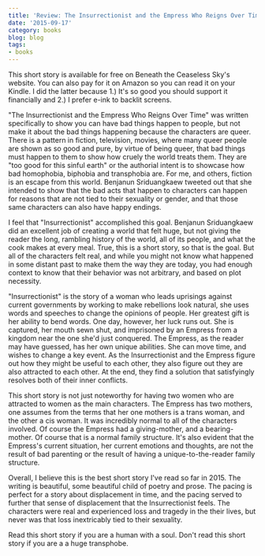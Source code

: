 ```yaml
---
title: 'Review: The Insurrectionist and the Empress Who Reigns Over Time by Benjanun Sriduangkaew'
date: '2015-09-17'
category: books
blog: blog
tags:
- books
---
```


This short story is available for free on Beneath the Ceaseless Sky's website. You can also pay for it on Amazon so you can read it on your Kindle. I did the latter because 1.) It's so good you should support it financially and 2.) I prefer e-ink to backlit screens.

"The Insurrectionist and the Empress Who Reigns Over Time" was written specifically to show you can have bad things happen to people, but not make it about the bad things happening because the characters are queer. There is a pattern in fiction, television, movies, where many queer people are shown as so good and pure, by virtue of being queer, that bad things must happen to them to show how cruely the world treats them. They are "too good for this sinful earth" or the authorial intent is to showcase how bad homophobia, biphobia and transphobia are. For me, and others, fiction is an escape from this world. Benjanun Sriduangkaew tweeted out that she intended to show that the bad acts that happen to characters can happen for reasons that are not tied to their sexuality or gender, and that those same characters can also have happy endings. 

I feel that "Insurrectionist" accomplished this goal. Benjanun Sriduangkaew did an excellent job of creating a world that felt huge, but not giving the reader the long, rambling history of the world, all of its people, and what the cook makes at every meal. True, this is a short story, so that is the goal. But all of the characters felt real, and while you might not know what happened in some distant past to make them the way they are today, you had enough context to know that their behavior was not arbitrary, and based on plot necessity. 

"Insurrectionist" is the story of a woman who leads uprisings against current governments by working to make rebellions look natural, she uses words and speeches to change the opinions of people. Her greatest gift is her ability to bend words. One day, however, her luck runs out. She is captured, her mouth sewn shut, and imprisoned by an Empress from a kingdom near the one she'd just conquered. The Empress, as the  reader may have guessed, has her own unique abilities. She can move time, and wishes to change a key event. As the Insurrectionist and the Empress figure out how they might be useful to each other, they also figure out they are also attracted to each other. At the end, they find a solution that satisfyingly resolves both of their inner conflicts.

This short story is not just noteworthy for having two women who are attracted to women as the main characters. The Empress has two mothers, one assumes from the terms that her one mothers is a trans woman, and the other a cis woman. It was incredibly normal to all of the characters involved. Of course the Empress had a giving-mother, and a bearing-mother. Of course that is a normal family structure. It's also evident that the Empress's current situation, her current emotions and thoughts, are not the result of bad parenting or the result of having a unique-to-the-reader family structure. 

Overall, I believe this is the best short story I've read so far in 2015. The writing is beautiful, some beautiful child of poetry and prose. The pacing is perfect for a story about displacement in time, and the pacing served to further that sense of displacement that the Insurrectionist feels. The characters were real and experienced loss and tragedy in the their lives, but never was that loss inextricably tied to their sexuality. 

Read this short story if you are a human with a soul. Don't read this short story if you are a a huge transphobe. 